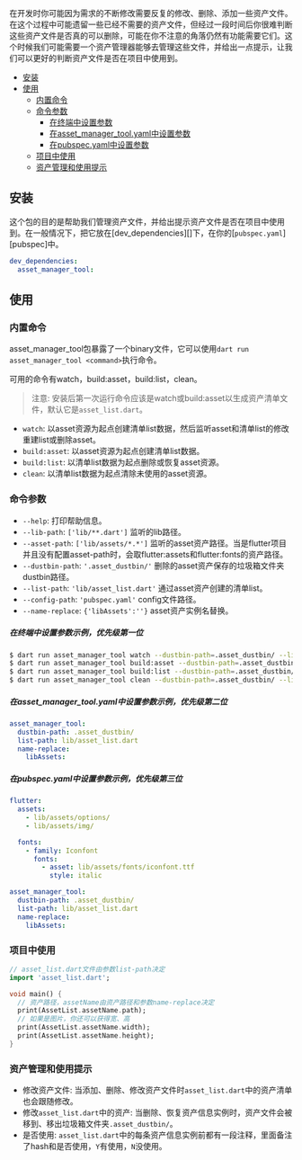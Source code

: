 在开发时你可能因为需求的不断修改需要反复的修改、删除、添加一些资产文件。在这个过程中可能遗留一些已经不需要的资产文件，但经过一段时间后你很难判断这些资产文件是否真的可以删除，可能在你不注意的角落仍然有功能需要它们。这个时候我们可能需要一个资产管理器能够去管理这些文件，并给出一点提示，让我们可以更好的判断资产文件是否在项目中使用到。

* [安装](#安装)
* [使用](#使用)
  * [内置命令](#内置命令)
  * [命令参数](#命令参数)
    * [在终端中设置参数](#在终端中设置参数示例，优先级第一位)
    * [在asset_manager_tool.yaml中设置参数](#在asset_manager_tool.yaml中设置参数示例，优先级第二位)
    * [在pubspec.yaml中设置参数](#在pubspec.yaml中设置参数示例，优先级第三位)
  * [项目中使用](#项目中使用)
  * [资产管理和使用提示](#资产管理和使用提示)

## 安装

这个包的目的是帮助我们管理资产文件，并给出提示资产文件是否在项目中使用到。在一般情况下，把它放在[dev_dependencies][]下，在你的[`pubspec.yaml`][pubspec]中。

```yaml
dev_dependencies:
  asset_manager_tool:
```

## 使用

### 内置命令

asset_manager_tool包暴露了一个binary文件，它可以使用`dart run asset_manager_tool <command>`执行命令。

可用的命令有watch，build:asset，build:list，clean。

> 注意: 安装后第一次运行命令应该是watch或build:asset以生成资产清单文件，默认它是`asset_list.dart`。

- `watch`: 以asset资源为起点创建清单list数据，然后监听asset和清单list的修改重建list或删除asset。
- `build:asset`: 以asset资源为起点创建清单list数据。
- `build:list`: 以清单list数据为起点删除或恢复asset资源。
- `clean`: 以清单list数据为起点清除未使用的asset资源。

### 命令参数

- `--help`: 打印帮助信息。
- `--lib-path`: `['lib/**.dart']` 监听的lib路径。
- `--asset-path`: `['lib/assets/*.*']` 监听的asset资产路径。当是flutter项目并且没有配置asset-path时，会取flutter:assets和flutter:fonts的资产路径。
- `--dustbin-path`: `'.asset_dustbin/'` 删除的asset资产保存的垃圾箱文件夹dustbin路径。
- `--list-path`: `'lib/asset_list.dart'` 通过asset资产创建的清单list。
- `--config-path`: `'pubspec.yaml'` config文件路径。
- `--name-replace`: `{'libAssets':''}` asset资产实例名替换。

##### 在终端中设置参数示例，优先级第一位

```sh
$ dart run asset_manager_tool watch --dustbin-path=.asset_dustbin/ --list-path=lib/asset_list.dart --name-replace=libAssets:
$ dart run asset_manager_tool build:asset --dustbin-path=.asset_dustbin/ --list-path=lib/asset_list.dart --name-replace=libAssets:
$ dart run asset_manager_tool build:list --dustbin-path=.asset_dustbin/ --list-path=lib/asset_list.dart --name-replace=libAssets:
$ dart run asset_manager_tool clean --dustbin-path=.asset_dustbin/ --list-path=lib/asset_list.dart --name-replace=libAssets:
```

##### 在asset_manager_tool.yaml中设置参数示例，优先级第二位

```yaml
asset_manager_tool:
  dustbin-path: .asset_dustbin/
  list-path: lib/asset_list.dart
  name-replace:
    libAssets:
```

##### 在pubspec.yaml中设置参数示例，优先级第三位

```yaml
flutter:
  assets:
    - lib/assets/options/
    - lib/assets/img/

  fonts:
    - family: Iconfont
      fonts:
        - asset: lib/assets/fonts/iconfont.ttf
          style: italic

asset_manager_tool:
  dustbin-path: .asset_dustbin/
  list-path: lib/asset_list.dart
  name-replace:
    libAssets:
```

### 项目中使用

```dart
// asset_list.dart文件由参数list-path决定
import 'asset_list.dart';

void main() {
  // 资产路径，assetName由资产路径和参数name-replace决定
  print(AssetList.assetName.path);
  // 如果是图片，你还可以获得宽、高
  print(AssetList.assetName.width);
  print(AssetList.assetName.height);
}
```

### 资产管理和使用提示

- 修改资产文件: 当添加、删除、修改资产文件时`asset_list.dart`中的资产清单也会跟随修改。
- 修改`asset_list.dart`中的资产: 当删除、恢复资产信息实例时，资产文件会被移到、移出垃圾箱文件夹`.asset_dustbin/`。
- 是否使用: `asset_list.dart`中的每条资产信息实例前都有一段注释，里面备注了hash和是否使用，`Y`有使用，`N`没使用。
